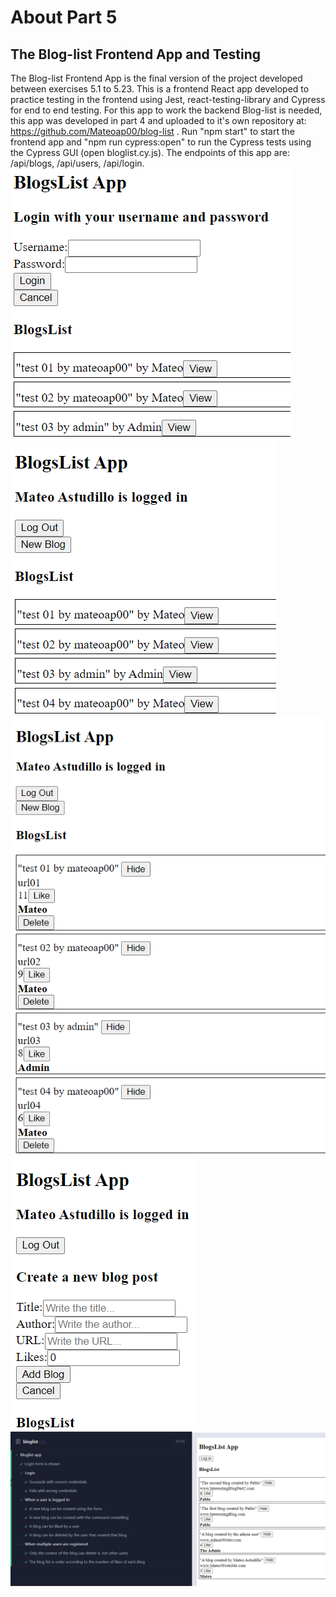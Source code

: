 # About Part 5

## The Blog-list Frontend App and Testing
 The Blog-list Frontend App is the final version of the project developed between exercises 5.1 to 5.23.
 This is a frontend React app developed to practice testing in the frontend using Jest, react-testing-library and Cypress for end to end testing. For this app to work the backend Blog-list is needed, this app was developed in part 4 and uploaded to it's own repository at: https://github.com/Mateoap00/blog-list .
 Run "npm start" to start the frontend app and "npm run cypress:open" to run the Cypress tests using the Cypress GUI (open bloglist.cy.js).
 The endpoints of this app are: /api/blogs, /api/users, /api/login.
![Screenshot that shows the blog list and log in form](./imgs/ss00.png)
![Screenshot that shows the blog list once a user is logged in](./imgs/ss01.png)
![Screenshot that shows the blog list with the blogs expanded](./imgs/ss02.png)
![Screenshot that shows the form for adding a new blog post](./imgs/ss03.png)
![Screenshot that shows that all the Cypress test pass](./imgs/ss04.png)